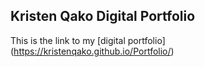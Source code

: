 ## Kristen Qako Digital Portfolio


  This is the link to my [digital portfolio] (https://kristenqako.github.io/Portfolio/)
